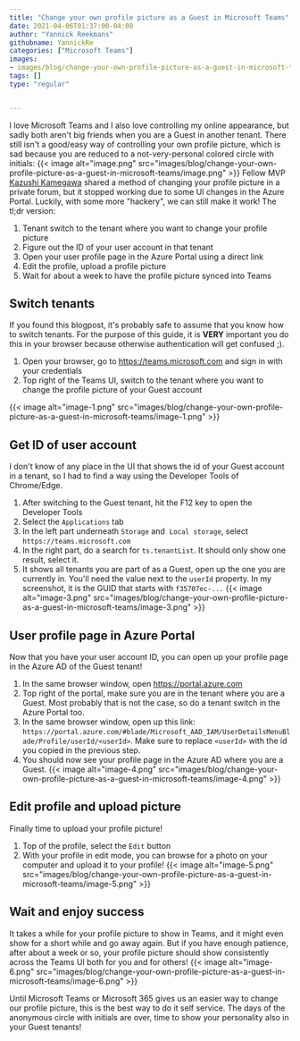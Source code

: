 ```yaml
---
title: "Change your own profile picture as a Guest in Microsoft Teams"
date: 2021-04-06T01:37:00-04:00
author: "Yannick Reekmans"
githubname: YannickRe
categories: ["Microsoft Teams"]
images:
- images/blog/change-your-own-profile-picture-as-a-guest-in-microsoft-teams/image.png
tags: []
type: "regular"


---
```

I love Microsoft Teams and I also love controlling my online appearance,
but sadly both aren't big friends when you are a Guest in another
tenant. There still isn't a good/easy way of controlling your own
profile picture, which is sad because you are reduced to a
not-very-personal colored circle with initials:
{{< image alt="image.png" src="images/blog/change-your-own-profile-picture-as-a-guest-in-microsoft-teams/image.png" >}}
Fellow MVP [Kazushi Kamegawa](https://twitter.com/kkamegawa) shared a
method of changing your profile picture in a private forum, but it
stopped working due to some UI changes in the Azure Portal. Luckily,
with some more "hackery", we can still make it work!
The tl;dr version:

1.  Tenant switch to the tenant where you want to change your profile
    picture
2.  Figure out the ID of your user account in that tenant
3.  Open your user profile page in the Azure Portal using a direct link
4.  Edit the profile, upload a profile picture
5.  Wait for about a week to have the profile picture synced into Teams

## Switch tenants

If you found this blogpost, it's probably safe to assume that you know
how to switch tenants. For the purpose of this guide, it is **VERY**
important you do this in your browser because otherwise authentication
will get confused ;).

1.  Open your browser, go to <https://teams.microsoft.com> and sign in
    with your credentials
2.  Top right of the Teams UI, switch to the tenant where you want to
    change the profile picture of your Guest account

{{< image alt="image-1.png" src="images/blog/change-your-own-profile-picture-as-a-guest-in-microsoft-teams/image-1.png" >}}

## Get ID of user account

I don't know of any place in the UI that shows the id of your Guest
account in a tenant, so I had to find a way using the Developer Tools of
Chrome/Edge.

1.  After switching to the Guest tenant, hit the F12 key to open the
    Developer Tools
2.  Select the `Applications` tab
3.  In the left part underneath `Storage` and  `Local storage`, select
    `https://teams.microsoft.com`
4.  In the right part, do a search for `ts.tenantList`. It should only
    show one result, select it.
5.  It shows all tenants you are part of as a Guest, open up the one you
    are currently in. You'll need the value next to the `userId`
    property. In my screenshot, it is the GUID that starts with
    `f35707ec-...`
{{< image alt="image-3.png" src="images/blog/change-your-own-profile-picture-as-a-guest-in-microsoft-teams/image-3.png" >}}

## User profile page in Azure Portal

Now that you have your user account ID, you can open up your profile
page in the Azure AD of the Guest tenant!

1.  In the same browser window, open <https://portal.azure.com>
2.  Top right of the portal, make sure you are in the tenant where you
    are a Guest. Most probably that is not the case, so do a tenant
    switch in the Azure Portal too.
3.  In the same browser window, open up this link:
    `https://portal.azure.com/#blade/Microsoft_AAD_IAM/UserDetailsMenuBlade/Profile/userId/<userId>`.
    Make sure to replace `<userId>` with the id you copied in the
    previous step.
4.  You should now see your profile page in the Azure AD where you are a
    Guest.
{{< image alt="image-4.png" src="images/blog/change-your-own-profile-picture-as-a-guest-in-microsoft-teams/image-4.png" >}}

## Edit profile and upload picture

Finally time to upload your profile picture!

1.  Top of the profile, select the `Edit` button
2.  With your profile in edit mode, you can browse for a photo on your
    computer and upload it to your profile!
 {{< image alt="image-5.png" src="images/blog/change-your-own-profile-picture-as-a-guest-in-microsoft-teams/image-5.png" >}}

## Wait and enjoy success 

It takes a while for your profile picture to show in Teams, and it might
even show for a short while and go away again. But if you have enough
patience, after about a week or so, your profile picture should show
consistently across the Teams UI both for you and for others!
{{< image alt="image-6.png" src="images/blog/change-your-own-profile-picture-as-a-guest-in-microsoft-teams/image-6.png" >}}

Until Microsoft Teams or Microsoft 365 gives us an easier way to change
our profile picture, this is the best way to do it self service. The
days of the anonymous circle with initials are over, time to show your
personality also in your Guest tenants!
